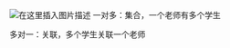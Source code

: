 ​​​​​​![在这里插入图片描述](https://img-blog.csdnimg.cn/feacf2dbb4304c77bc72c9b506797b9e.png)
一对多：集合，一个老师有多个学生

多对一：关联，多个学生关联一个老师

